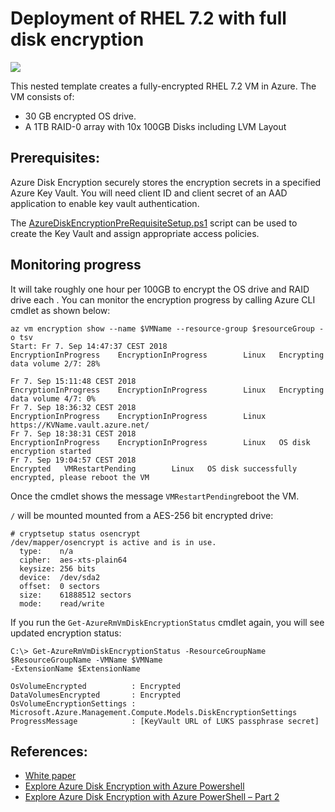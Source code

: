 # Deployment of RHEL 7.2 with full disk encryption

<a href="https://portal.azure.com/#create/Microsoft.Template/uri/https%3A%2F%2Fraw.githubusercontent.com%2Fjkritzen%2Fazr-rh%2Fmaster%2Fazuredeploy.json" target="_blank">
    <img src="http://azuredeploy.net/deploybutton.png"/>
</a>


This nested template creates a fully-encrypted RHEL 7.2 VM in Azure. The VM consists of:

- 30 GB encrypted OS drive.
- A 1TB RAID-0 array with 10x 100GB Disks including LVM Layout

## Prerequisites:

Azure Disk Encryption securely stores the encryption secrets in a specified Azure Key Vault. You will need client ID and client secret of an AAD application to enable key vault authentication.

The [AzureDiskEncryptionPreRequisiteSetup.ps1](https://github.com/Azure/azure-powershell/blob/dev/src/ResourceManager/Compute/Commands.Compute/Extension/AzureDiskEncryption/Scripts/AzureDiskEncryptionPreRequisiteSetup.ps1) script can be used to create the Key Vault and assign appropriate access policies.

## Monitoring progress

It will take roughly one hour per 100GB to encrypt the OS drive and RAID drive each . You can monitor the encryption progress by calling Azure CLI cmdlet as shown below:
    
    az vm encryption show --name $VMName --resource-group $resourceGroup -o tsv
    Start: Fr 7. Sep 14:47:37 CEST 2018
    EncryptionInProgress	EncryptionInProgress		Linux	Encrypting data volume 2/7: 28%
    
    Fr 7. Sep 15:11:48 CEST 2018
    EncryptionInProgress	EncryptionInProgress		Linux	Encrypting data volume 4/7: 0%
    Fr 7. Sep 18:36:32 CEST 2018    
    EncryptionInProgress	EncryptionInProgress		Linux	https://KVName.vault.azure.net/
    Fr 7. Sep 18:38:31 CEST 2018
    EncryptionInProgress	EncryptionInProgress		Linux	OS disk encryption started
    Fr 7. Sep 19:04:57 CEST 2018
    Encrypted	VMRestartPending		Linux	OS disk successfully encrypted, please reboot the VM
    

Once the cmdlet shows the message `VMRestartPending`reboot the VM.

`/` will be mounted mounted from a AES-256 bit encrypted drive:

    # cryptsetup status osencrypt
    /dev/mapper/osencrypt is active and is in use.
      type:    n/a
      cipher:  aes-xts-plain64
      keysize: 256 bits
      device:  /dev/sda2
      offset:  0 sectors
      size:    61888512 sectors
      mode:    read/write

If you run the `Get-AzureRmVmDiskEncryptionStatus` cmdlet again, you will see updated encryption status:

    C:\> Get-AzureRmVmDiskEncryptionStatus -ResourceGroupName $ResourceGroupName -VMName $VMName
    -ExtensionName $ExtensionName

    OsVolumeEncrypted          : Encrypted
    DataVolumesEncrypted       : Encrypted
    OsVolumeEncryptionSettings : Microsoft.Azure.Management.Compute.Models.DiskEncryptionSettings
    ProgressMessage            : [KeyVault URL of LUKS passphrase secret]

## References:

- [White paper](https://azure.microsoft.com/en-us/documentation/articles/azure-security-disk-encryption/)
- [Explore Azure Disk Encryption with Azure Powershell](https://blogs.msdn.microsoft.com/azuresecurity/2015/11/16/explore-azure-disk-encryption-with-azure-powershell/)
- [Explore Azure Disk Encryption with Azure PowerShell – Part 2](http://blogs.msdn.com/b/azuresecurity/archive/2015/11/21/explore-azure-disk-encryption-with-azure-powershell-part-2.aspx)

